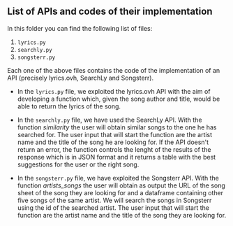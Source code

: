 ## List of APIs and codes of their implementation

In this folder you can find the following list of files:
1) ```lyrics.py```
2) ```searchly.py```
3) ```songsterr.py```

Each one of the above files contains the code of the implementation of an API (precisely lyrics.ovh, SearchLy and Songsterr).

- In the ```lyrics.py``` file, we exploited the lyrics.ovh API with the aim of developing a function which, given the song author and title, would be able to return the lyrics of the song.

- In the ```searchly.py``` file, we have used the SearchLy API. With the function _similarity_ the user will obtain similar songs to the one he has searched for. The user input that will start the function are the artist name and the title of the song he are looking for.
If the API doesn't return an error, the function controls the lenght of the results of the response which is in JSON format and it returns a table with the best suggestions for the user or the right song. 

- In the ```songsterr.py``` file, we have exploited the Songsterr API. With the function _artists_songs_ the user will obtain as output the URL of the song sheet of the song they are looking for and a dataframe containing other five songs of the same artist. We will search the songs in Songsterr using the id of the searched artist. The user input that will start the function are the artist name and the title of the song they are looking for.



